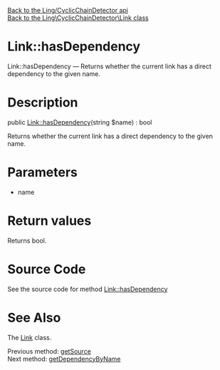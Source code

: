 [Back to the Ling/CyclicChainDetector api](https://github.com/lingtalfi/CyclicChainDetector/blob/master/doc/api/Ling/CyclicChainDetector.md)<br>
[Back to the Ling\CyclicChainDetector\Link class](https://github.com/lingtalfi/CyclicChainDetector/blob/master/doc/api/Ling/CyclicChainDetector/Link.md)


Link::hasDependency
================



Link::hasDependency — Returns whether the current link has a direct dependency to the given name.




Description
================


public [Link::hasDependency](https://github.com/lingtalfi/CyclicChainDetector/blob/master/doc/api/Ling/CyclicChainDetector/Link/hasDependency.md)(string $name) : bool




Returns whether the current link has a direct dependency to the given name.




Parameters
================


- name

    


Return values
================

Returns bool.








Source Code
===========
See the source code for method [Link::hasDependency](https://github.com/lingtalfi/CyclicChainDetector/blob/master/Link.php#L92-L100)


See Also
================

The [Link](https://github.com/lingtalfi/CyclicChainDetector/blob/master/doc/api/Ling/CyclicChainDetector/Link.md) class.

Previous method: [getSource](https://github.com/lingtalfi/CyclicChainDetector/blob/master/doc/api/Ling/CyclicChainDetector/Link/getSource.md)<br>Next method: [getDependencyByName](https://github.com/lingtalfi/CyclicChainDetector/blob/master/doc/api/Ling/CyclicChainDetector/Link/getDependencyByName.md)<br>

